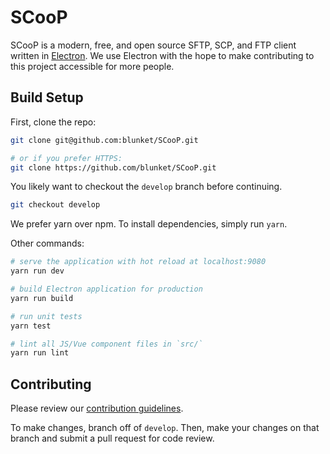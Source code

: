 # SCooP

SCooP is a modern, free, and open source SFTP, SCP, and FTP client written
in [Electron](https://github.com/electron/electron). We use Electron with the
hope to make contributing to this project accessible for more people.

## Build Setup

First, clone the repo:

```bash
git clone git@github.com:blunket/SCooP.git

# or if you prefer HTTPS:
git clone https://github.com/blunket/SCooP.git
```

You likely want to checkout the `develop` branch before continuing.

```bash
git checkout develop
```

We prefer yarn over npm. To install dependencies, simply run `yarn`.

Other commands:

``` bash
# serve the application with hot reload at localhost:9080
yarn run dev

# build Electron application for production
yarn run build

# run unit tests
yarn test

# lint all JS/Vue component files in `src/`
yarn run lint
```

## Contributing

Please review our [contribution guidelines](CONTRIBUTING.md).

To make changes, branch off of `develop`. Then, make your changes on that branch
and submit a pull request for code review.
